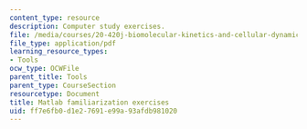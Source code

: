 ```yaml
---
content_type: resource
description: Computer study exercises.
file: /media/courses/20-420j-biomolecular-kinetics-and-cellular-dynamics-be-420j-fall-2004/ff7e6fb0d1e27691e99a93afdb981020_matlab_exer.pdf
file_type: application/pdf
learning_resource_types:
- Tools
ocw_type: OCWFile
parent_title: Tools
parent_type: CourseSection
resourcetype: Document
title: Matlab familiarization exercises
uid: ff7e6fb0-d1e2-7691-e99a-93afdb981020
---
```

